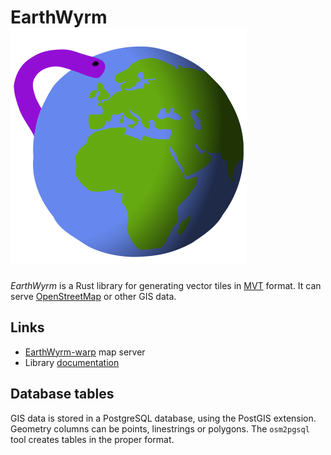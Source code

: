 # EarthWyrm ![Logo](./earthwyrm.svg)

*EarthWyrm* is a Rust library for generating vector tiles in [MVT] format.
It can serve [OpenStreetMap] or other GIS data.

## Links

* [EarthWyrm-warp] map server
* Library [documentation]

## Database tables

GIS data is stored in a PostgreSQL database, using the PostGIS extension.
Geometry columns can be points, linestrings or polygons.  The `osm2pgsql` tool
creates tables in the proper format.

[documentation]: https://docs.rs/earthwyrm
[EarthWyrm-warp]: earthwyrm-warp/
[MVT]: https://github.com/mapbox/vector-tile-spec
[OpenStreetMap]: https://www.openstreetmap.org/about
